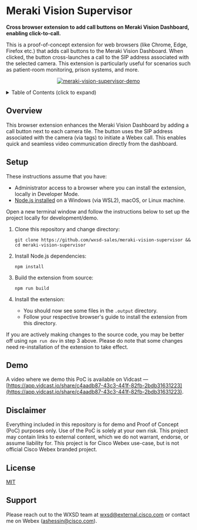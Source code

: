 # Meraki Vision Supervisor

**Cross browser extension to add call buttons on Meraki Vision Dashboard, enabling click-to-call.**

This is a proof-of-concept extension for web browsers (like Chrome, Edge, Firefox etc.) that adds call buttons to the Meraki Vision Dashboard. When clicked, the button cross-launches a call to the SIP address associated with the selected camera. This extension is particularly useful for scenarios such as patient-room monitoring, prison systems, and more.

<p align="center">
   <a href="https://app.vidcast.io/share/c4aadb87-43c3-441f-82fb-2bdb31631223" target="_blank">
       <img 
          src="https://github.com/wxsd-sales/meraki-vision-supervisor/assets/6129517/3be5f907-6e04-447b-aba3-679d1979de22" 
          alt="meraki-vision-supervisor-demo"
          />
    </a>
</p>

<!-- ⛔️ MD-MAGIC-EXAMPLE:START (TOC:collapse=true&collapseText=Click to expand) -->
<details>
<summary>Table of Contents (click to expand)</summary>

- [Overview](#overview)
- [Setup](#setup)
- [Demo](#demo)
- [Disclaimer](#disclaimer)
- [License](#license)
- [Support](#support)

</details>
<!-- ⛔️ MD-MAGIC-EXAMPLE:END -->

## Overview

This browser extension enhances the Meraki Vision Dashboard by adding a call button next to each camera tile. The button uses the SIP address associated with the camera (via tags) to initiate a Webex call. This enables quick and seamless video communication directly from the dashboard.

## Setup

These instructions assume that you have:

- Administrator access to a browser where you can install the extension, locally in Developer Mode.
- [Node.js installed](https://nodejs.org/en/learn/getting-started/how-to-install-nodejs) on a Windows (via WSL2), macOS, or Linux machine.

Open a new terminal window and follow the instructions below to set up the project locally for development/demo.

1. Clone this repository and change directory:

   ```
   git clone https://github.com/wxsd-sales/meraki-vision-supervisor && cd meraki-vision-supervisor
   ```

2. Install Node.js dependencies:

   ```
   npm install
   ```

3. Build the extension from source:

   ```
   npm run build
   ```

4. Install the extension:
   - You should now see some files in the `.output` directory.
   - Follow your respective browser's guide to install the extension from this directory.

If you are actively making changes to the source code, you may be better off using `npm run dev` in step 3 above. Please
do note that some changes need re-installation of the extension to take effect.

## Demo

A video where we demo this PoC is available on Vidcast — [https://app.vidcast.io/share/c4aadb87-43c3-441f-82fb-2bdb31631223](https://app.vidcast.io/share/c4aadb87-43c3-441f-82fb-2bdb31631223).

## Disclaimer

Everything included in this repository is for demo and Proof of Concept (PoC) purposes only. Use of the PoC is solely
at your own risk. This project may contain links to external content, which we do not warrant, endorse, or assume
liability for. This project is for Cisco Webex use-case, but is not official Cisco Webex branded project.

## License

[MIT](./LICENSE)

## Support

Please reach out to the WXSD team at [wxsd@external.cisco.com](mailto:wxsd@external.cisco.com?cc=ashessin@cisco.com&subject=Meraki%20Vision%20Supervisor) or contact me on Webex (ashessin@cisco.com).
